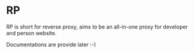 RP
=====

RP is short for reverse proxy, aims to be an all-in-one proxy for developer and person website.

Documentations are provide later :-)